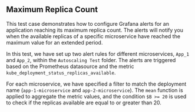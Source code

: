 ## Maximum Replica Count
This test case demonstrates how to configure Grafana alerts for an application reaching its maximum replica count. The alerts will notify you when the available replicas of a specific microservice have reached the maximum value for an extended period.

In this test, we have set up two alert rules for different microservices, `App_1` and `App_2`, within the `Autoscaling Test` folder. The alerts are triggered based on the Prometheus datasource and the metric `kube_deployment_status_replicas_available`.

For each microservice, we have specified a filter to match the deployment name (`app-1-microservice` and `app-2-microservice`). The `mean` function is applied to aggregate the metric values, and the condition `$B >= 20` is used to check if the replicas available are equal to or greater than 20.

